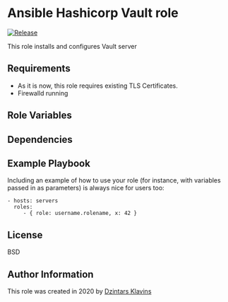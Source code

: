 # Ansible Hashicorp Vault role

[![Release][image-release]][link-release]

This role installs and configures Vault server

## Requirements

- As it is now, this role requires existing TLS Certificates.
- Firewalld running

## Role Variables

## Dependencies

## Example Playbook

Including an example of how to use your role (for instance, with variables passed in as parameters) is always nice for users too:

    - hosts: servers
      roles:
         - { role: username.rolename, x: 42 }

## License

BSD

## Author Information

This role was created in 2020 by [Dzintars Klavins](https://dzintars.github.io)

[image-release]: https://img.shields.io/github/tag/dzintars/ansible-role-vault.svg
[link-release]: https://github.com/dzintars/ansible-role-vault/releases
